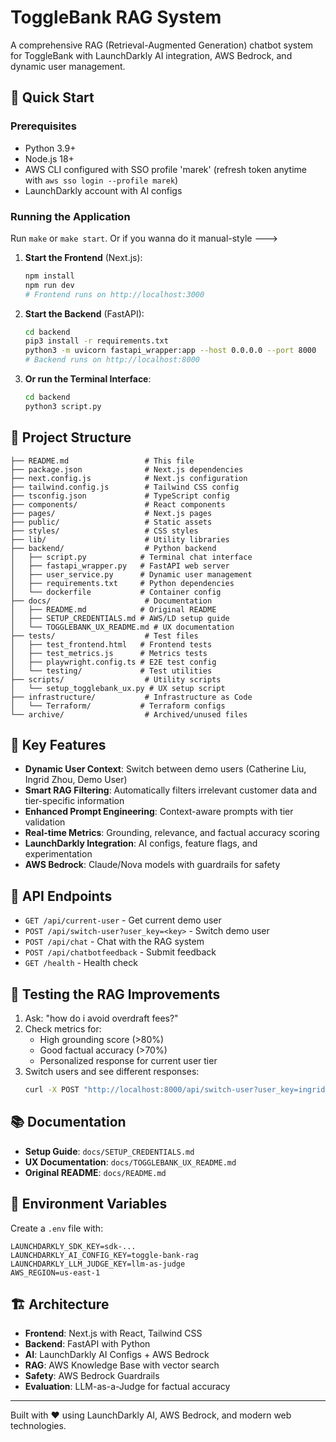 # ToggleBank RAG System

A comprehensive RAG (Retrieval-Augmented Generation) chatbot system for ToggleBank with LaunchDarkly AI integration, AWS Bedrock, and dynamic user management.

## 🚀 Quick Start

### Prerequisites
- Python 3.9+
- Node.js 18+
- AWS CLI configured with SSO profile 'marek'
  (refresh token anytime with `aws sso login --profile marek`)
- LaunchDarkly account with AI configs

### Running the Application

Run `make` or `make start`. 
Or if you wanna do it manual-style --->

1. **Start the Frontend** (Next.js):
   ```bash
   npm install
   npm run dev
   # Frontend runs on http://localhost:3000
   ```

2. **Start the Backend** (FastAPI):
   ```bash
   cd backend
   pip3 install -r requirements.txt
   python3 -m uvicorn fastapi_wrapper:app --host 0.0.0.0 --port 8000
   # Backend runs on http://localhost:8000
   ```

3. **Or run the Terminal Interface**:
   ```bash
   cd backend
   python3 script.py
   ```

## 📁 Project Structure

```
├── README.md                 # This file
├── package.json              # Next.js dependencies
├── next.config.js            # Next.js configuration
├── tailwind.config.js        # Tailwind CSS config
├── tsconfig.json             # TypeScript config
├── components/               # React components
├── pages/                    # Next.js pages
├── public/                   # Static assets
├── styles/                   # CSS styles
├── lib/                      # Utility libraries
├── backend/                  # Python backend
│   ├── script.py            # Terminal chat interface
│   ├── fastapi_wrapper.py   # FastAPI web server
│   ├── user_service.py      # Dynamic user management
│   ├── requirements.txt     # Python dependencies
│   └── dockerfile           # Container config
├── docs/                     # Documentation
│   ├── README.md            # Original README
│   ├── SETUP_CREDENTIALS.md # AWS/LD setup guide
│   └── TOGGLEBANK_UX_README.md # UX documentation
├── tests/                    # Test files
│   ├── test_frontend.html   # Frontend tests
│   ├── test_metrics.js      # Metrics tests
│   ├── playwright.config.ts # E2E test config
│   └── testing/             # Test utilities
├── scripts/                  # Utility scripts
│   └── setup_togglebank_ux.py # UX setup script
├── infrastructure/           # Infrastructure as Code
│   └── Terraform/           # Terraform configs
└── archive/                  # Archived/unused files
```

## 🎯 Key Features

- **Dynamic User Context**: Switch between demo users (Catherine Liu, Ingrid Zhou, Demo User)
- **Smart RAG Filtering**: Automatically filters irrelevant customer data and tier-specific information
- **Enhanced Prompt Engineering**: Context-aware prompts with tier validation
- **Real-time Metrics**: Grounding, relevance, and factual accuracy scoring
- **LaunchDarkly Integration**: AI configs, feature flags, and experimentation
- **AWS Bedrock**: Claude/Nova models with guardrails for safety

## 🔧 API Endpoints

- `GET /api/current-user` - Get current demo user
- `POST /api/switch-user?user_key=<key>` - Switch demo user
- `POST /api/chat` - Chat with the RAG system
- `POST /api/chatbotfeedback` - Submit feedback
- `GET /health` - Health check

## 🧪 Testing the RAG Improvements

1. Ask: "how do i avoid overdraft fees?"
2. Check metrics for:
   - High grounding score (>80%)
   - Good factual accuracy (>70%)
   - Personalized response for current user tier
3. Switch users and see different responses:
   ```bash
   curl -X POST "http://localhost:8000/api/switch-user?user_key=ingrid_zhou"
   ```

## 📚 Documentation

- **Setup Guide**: `docs/SETUP_CREDENTIALS.md`
- **UX Documentation**: `docs/TOGGLEBANK_UX_README.md`
- **Original README**: `docs/README.md`

## 🔑 Environment Variables

Create a `.env` file with:
```
LAUNCHDARKLY_SDK_KEY=sdk-...
LAUNCHDARKLY_AI_CONFIG_KEY=toggle-bank-rag
LAUNCHDARKLY_LLM_JUDGE_KEY=llm-as-judge
AWS_REGION=us-east-1
```

## 🏗️ Architecture

- **Frontend**: Next.js with React, Tailwind CSS
- **Backend**: FastAPI with Python
- **AI**: LaunchDarkly AI Configs + AWS Bedrock
- **RAG**: AWS Knowledge Base with vector search
- **Safety**: AWS Bedrock Guardrails
- **Evaluation**: LLM-as-a-Judge for factual accuracy

---

Built with ❤️ using LaunchDarkly AI, AWS Bedrock, and modern web technologies. 